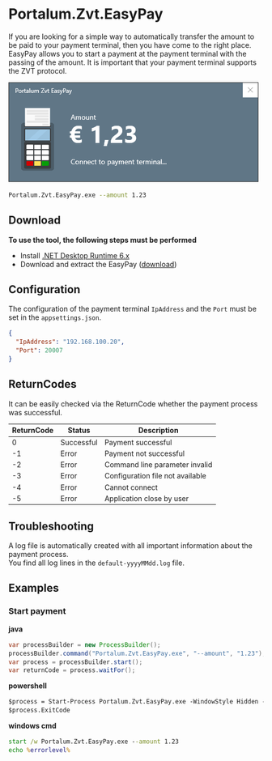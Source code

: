 # Portalum.Zvt.EasyPay

If you are looking for a simple way to automatically transfer the amount to be paid to your payment terminal, then you have come to the right place. EasyPay allows you to start a payment at the payment terminal with the passing of the amount. It is important that your payment terminal supports the ZVT protocol.

![Portalum.Zvt.EasyPay](/doc/EasyPay.png)

```bash
Portalum.Zvt.EasyPay.exe --amount 1.23
```

## Download

**To use the tool, the following steps must be performed**

- Install [.NET Desktop Runtime 6.x](https://dotnet.microsoft.com/download/dotnet/6.0)
- Download and extract the EasyPay ([download](https://github.com/Portalum/Portalum.Zvt.EasyPay/releases/latest/download/Portalum.Zvt.EasyPay.zip))

## Configuration

The configuration of the payment terminal `IpAddress` and the `Port` must be set in the `appsettings.json`.
```json
{
  "IpAddress": "192.168.100.20",
  "Port": 20007
}
```

## ReturnCodes
It can be easily checked via the ReturnCode whether the payment process was successful.

ReturnCode | Status | Description | 
--- | --- | --- |
0 | Successful | Payment successful |
-1 | Error | Payment not successful |
-2 | Error | Command line parameter invalid |
-3 | Error | Configuration file not available |
-4 | Error | Cannot connect |
-5 | Error | Application close by user |

## Troubleshooting
A log file is automatically created with all important information about the payment process.<br>
You find all log lines in the `default-yyyyMMdd.log` file.

## Examples

### Start payment

**java**
```java
var processBuilder = new ProcessBuilder();
processBuilder.command("Portalum.Zvt.EasyPay.exe", "--amount", "1.23");
var process = processBuilder.start();
var returnCode = process.waitFor();
```

**powershell**
```ps
$process = Start-Process Portalum.Zvt.EasyPay.exe -WindowStyle Hidden -ArgumentList "--amount 1.23" -PassThru -Wait
$process.ExitCode
```

**windows cmd**
```cmd
start /w Portalum.Zvt.EasyPay.exe --amount 1.23
echo %errorlevel%
```
